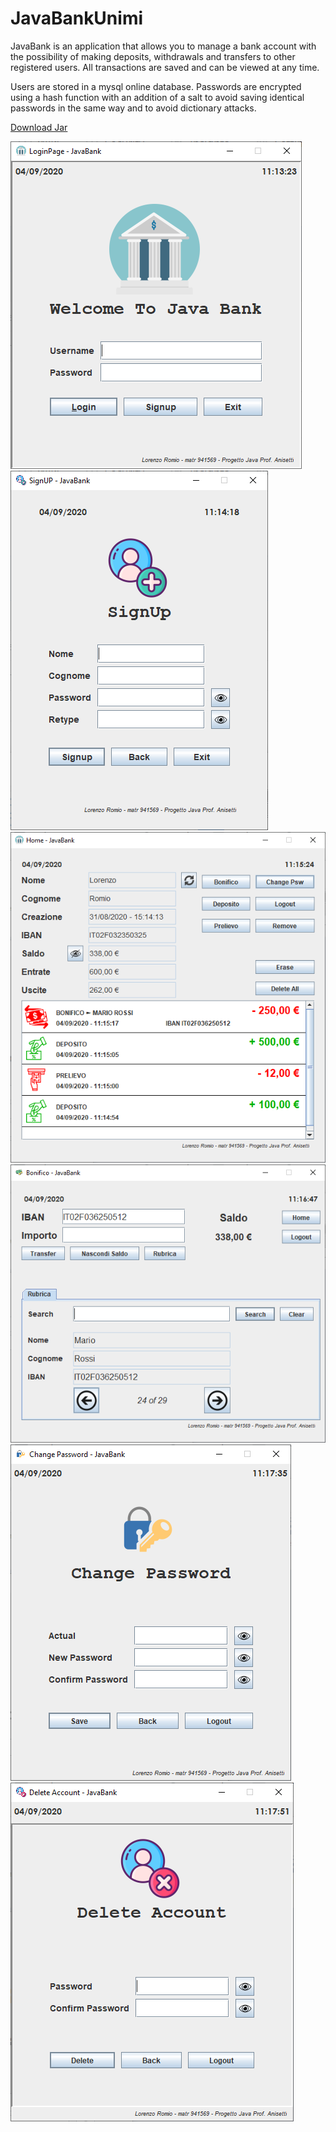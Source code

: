 # JavaBankUnimi

JavaBank is an application that allows you to manage a bank account with the possibility of making deposits, withdrawals and transfers to other registered users.
All transactions are saved and can be viewed at any time.

Users are stored in a mysql online database. Passwords are encrypted using a hash function with an addition of a salt to avoid saving identical passwords in the same way and to avoid dictionary attacks.



[Download Jar](https://github.com/lorenzoromio/JavaBankUnimi/raw/master/out/artifacts/JavaBank_Project_jar/JavaBank%20Project.jar)

![LoginForm](/screenshot/LoginForm.png)
![SignUpForm](/screenshot/SignupForm.png)
![HomeForm](/screenshot/HomeForm.png)
![BonificoForm](/screenshot/BonificoForm.png)
![ChangePswForm](/screenshot/ChangePswForm.png)
![DeleteAccountForm](/screenshot/DeleteAccountForm.png)

